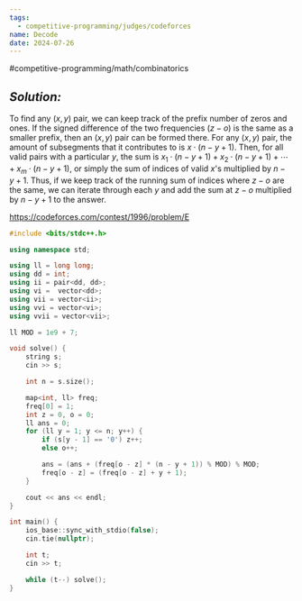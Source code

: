 ```yaml
---
tags:
  - competitive-programming/judges/codeforces
name: Decode
date: 2024-07-26
---
```

#competitive-programming/math/combinatorics
## _Solution:_
To find any $(x,y)$ pair, we can keep track of the prefix number of zeros and ones. If the signed difference of the two frequencies ($z-o$) is the same as a smaller prefix, then an $(x,y)$ pair can be formed there. For any $(x,y)$ pair, the amount of subsegments that it contributes to is $x\cdot(n-y+1)$. Then, for all valid pairs with a particular $y$, the sum is $x_1\cdot(n-y+1)+x_2\cdot(n-y+1)+\cdots+x_m\cdot(n-y+1)$, or simply the sum of indices of valid $x$'s multiplied by $n-y+1$. Thus, if we keep track of the running sum of indices where $z-o$ are the same, we can iterate through each $y$ and add the sum at $z-o$ multiplied by $n-y+1$ to the answer.

https://codeforces.com/contest/1996/problem/E
```cpp
#include <bits/stdc++.h>

using namespace std;

using ll = long long;
using dd = int;
using ii = pair<dd, dd>;
using vi =  vector<dd>;
using vii = vector<ii>;
using vvi = vector<vi>;
using vvii = vector<vii>;

ll MOD = 1e9 + 7;

void solve() {
    string s;
    cin >> s;

    int n = s.size();

    map<int, ll> freq;
    freq[0] = 1;
    int z = 0, o = 0;
    ll ans = 0;
    for (ll y = 1; y <= n; y++) {
        if (s[y - 1] == '0') z++;
        else o++;

        ans = (ans + (freq[o - z] * (n - y + 1)) % MOD) % MOD;
        freq[o - z] = (freq[o - z] + y + 1);
    }

    cout << ans << endl;
}

int main() {
    ios_base::sync_with_stdio(false);
    cin.tie(nullptr);

    int t;
    cin >> t;

    while (t--) solve();
}
```